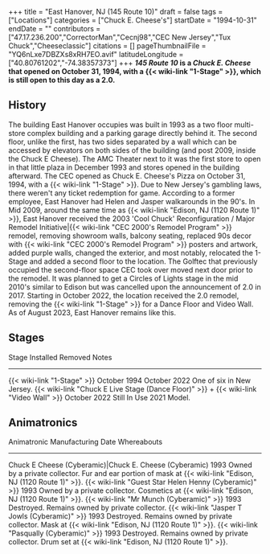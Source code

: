 +++
title = "East Hanover, NJ (145 Route 10)"
draft = false
tags = ["Locations"]
categories = ["Chuck E. Cheese's"]
startDate = "1994-10-31"
endDate = ""
contributors = ["47.17.236.200","CorrectorMan","Cecnj98","CEC New Jersey","Tux Chuck","Cheeseclassic"]
citations = []
pageThumbnailFile = "YQ6nLxe7DBZXs8xRH7EO.avif"
latitudeLongitude = ["40.80761202","-74.38357373"]
+++
***145 Route 10* is a *Chuck E. Cheese* that opened on October 31, 1994, with a {{< wiki-link "1-Stage" >}}, which is still open to this day as a 2.0.**

## History

The building East Hanover occupies was built in 1993 as a two floor multi-store complex building and a parking garage directly behind it. The second floor, unlike the first, has two sides separated by a wall which can be accessed by elevators on both sides of the building (and post 2009, inside the Chuck E Cheese). The AMC Theater next to it was the first store to open in that little plaza in December 1993 and stores opened in the building afterward. The CEC opened as Chuck E. Cheese's Pizza on October 31, 1994, with a {{< wiki-link "1-Stage" >}}. Due to New Jersey's gambling laws, there weren't any ticket redemption for game. According to a former employee, East Hanover had Helen and Jasper walkarounds in the 90's.
In Mid 2009, around the same time as {{< wiki-link "Edison, NJ (1120 Route 1)" >}}, East Hanover received the 2003 'Cool Chuck' Reconfiguration / Major Remodel Initiative|{{< wiki-link "CEC 2000's Remodel Program" >}} remodel, removing showroom walls, balcony seating, replaced 90s decor with {{< wiki-link "CEC 2000's Remodel Program" >}} posters and artwork, added purple walls, changed the exterior, and most notably, relocated the 1-Stage and added a second floor to the location. The Golftec that previously occupied the second-floor space CEC took over moved next door prior to the remodel.
It was planned to get a Circles of Lights stage in the mid 2010's similar to Edison but was cancelled upon the announcement of 2.0 in 2017.
Starting in October 2022, the location received the 2.0 remodel, removing the {{< wiki-link "1-Stage" >}} for a Dance Floor and Video Wall. As of August 2023, East Hanover remains like this.

## Stages

  Stage                                                                                           Installed      Removed        Notes
  ----------------------------------------------------------------------------------------------- -------------- -------------- ---------------------------
  {{< wiki-link "1-Stage" >}}                                                                 October 1994   October 2022   One of six in New Jersey.
  {{< wiki-link "Chuck E Live Stage (Dance Floor)" >}} + {{< wiki-link "Video Wall" >}}   October 2022   Still In Use   2021 Model.

## Animatronics

  Animatronic                                                  Manufacturing Date   Whereabouts
  ------------------------------------------------------------ -------------------- -----------------------------------------------------------------------------------------------------------------
  Chuck E Cheese (Cyberamic)|Chuck E. Cheese (Cyberamic)      1993                 Owned by a private collector. Fur and ear portion of mask at {{< wiki-link "Edison, NJ (1120 Route 1)" >}}.
  {{< wiki-link "Guest Star Helen Henny (Cyberamic)" >}}   1993                 Owned by a private collector. Cosmetics at {{< wiki-link "Edison, NJ (1120 Route 1)" >}}.
  {{< wiki-link "Mr Munch (Cyberamic)" >}}                 1993                 Destroyed. Remains owned by private collector.
  {{< wiki-link "Jasper T Jowls (Cyberamic)" >}}           1993                 Destroyed. Remains owned by private collector. Mask at {{< wiki-link "Edison, NJ (1120 Route 1)" >}}.
  {{< wiki-link "Pasqually (Cyberamic)" >}}                1993                 Destroyed. Remains owned by private collector. Drum set at {{< wiki-link "Edison, NJ (1120 Route 1)" >}}.
